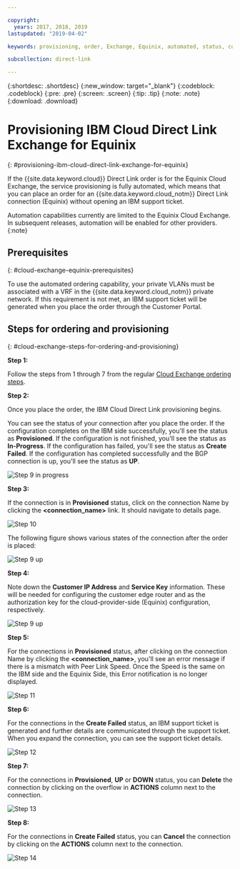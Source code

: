 ```yaml
---

copyright:
  years: 2017, 2018, 2019
lastupdated: "2019-04-02"

keywords: provisioning, order, Exchange, Equinix, automated, status, connection

subcollection: direct-link

---
```


{:shortdesc: .shortdesc}
{:new_window: target="_blank"}
{:codeblock: .codeblock}
{:pre: .pre}
{:screen: .screen}
{:tip: .tip}
{:note: .note}
{:download: .download}


# Provisioning IBM Cloud Direct Link Exchange for Equinix
{: #provisioning-ibm-cloud-direct-link-exchange-for-equinix}

If the {{site.data.keyword.cloud}} Direct Link order is for the Equinix Cloud Exchange, the service provisioning is fully automated, which means that you can place an order for an {{site.data.keyword.cloud_notm}} Direct Link connection (Equinix) without opening an IBM support ticket.

Automation capabilities currently are limited to the Equinix Cloud Exchange. In subsequent releases, automation will be enabled for other providers.
{:note}

## Prerequisites
{: #cloud-exchange-equinix-prerequisites}

To use the automated ordering capability, your private VLANs must be associated with a VRF in the {{site.data.keyword.cloud_notm}} private network. If this requirement is not met, an IBM support ticket will be generated when you place the order through the Customer Portal.

## Steps for ordering and provisioning
{: #cloud-exchange-steps-for-ordering-and-provisioning}

**Step 1:**

Follow the steps from 1 through 7 from the regular [Cloud Exchange ordering steps](/docs/infrastructure/direct-link?topic=direct-link-provisioning-ibm-cloud-direct-link-exchange).

**Step 2:**

Once you place the order, the IBM Cloud Direct Link provisioning begins.

You can see the status of your connection after you place the order. If the configuration completes on the IBM side successfully, you'll see the status as **Provisioned**. If the configuration is not finished, you'll see the status as **In-Progress**. If the configuration has failed, you'll see the status as **Create Failed**. If the configuration has completed successfully and the BGP connection is up, you'll see the status as **UP**.

![Step 9 in progress](/images/pup_exchange_equinix_inProgress.png)

**Step 3:**

If the connection is in **Provisioned** status, click on the connection Name by clicking the **<connection_name>** link.  It should navigate to details page.

![Step 10](/images/pup_exchange_equinix_provisioned.png)

The following figure shows various states of the connection after the order is placed:

![Step 9 up](/images/pup_exchange_equinix_up.png)

**Step 4:**

Note down the **Customer IP Address** and **Service Key** information. These will be needed for configuring the customer edge router and as the authorization key for the cloud-provider-side (Equinix) configuration, respectively.

![Step 9 up](/images/pup_exchange_equinix_provisioned_details.png)

**Step 5:**

For the connections in **Provisioned** status, after clicking on the connection Name by clicking the **<connection_name>**, you'll see an error message if there is a mismatch with Peer Link Speed. Once the Speed is the same on the IBM side and the Equinix Side, this Error notification is no longer displayed.

![Step 11](/images/pup_exchange_equinix_provisioned_details_portSpeedMismatch.png)

**Step 6:**

For the connections in the **Create Failed** status, an IBM support ticket is generated and further details are communicated through the support ticket. When you expand the connection, you can see the support ticket details.

![Step 12](/images/pup_exchange_equinix_list_createFailed.png)

**Step 7:**

For the connections in **Provisioned**, **UP** or **DOWN** status, you can **Delete** the connection by clicking on the overflow in **ACTIONS** column next to the connection.

![Step 13](/images/pup_exchange_equinix_list_delete.png)

**Step 8:**

For the connections in **Create Failed** status, you can **Cancel** the connection by clicking on the **ACTIONS** column next to the connection.

![Step 14](/images/pup_exchange_equinix_list_delete.png)